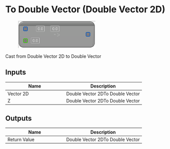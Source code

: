 # To Double Vector (Double Vector 2D)

<div align="left" data-full-width="false"><figure><img src="../../../../api/Math/Conversions/To_Double_Vector_(Double_Vector_2D).png" alt=""><figcaption></figcaption></figure></div>

Cast from Double Vector 2D to Double Vector

## Inputs

<table><thead><tr><th width="170">Name</th><th>Description</th></tr></thead><tbody><tr><td>Vector 2D</td><td>Double Vector 2DTo Double Vector</td></tr><tr><td>Z</td><td>Double Vector 2DTo Double Vector</td></tr></tbody></table>

## Outputs

<table><thead><tr><th width="170">Name</th><th>Description</th></tr></thead><tbody><tr><td>Return Value</td><td>Double Vector 2DTo Double Vector</td></tr></tbody></table>
